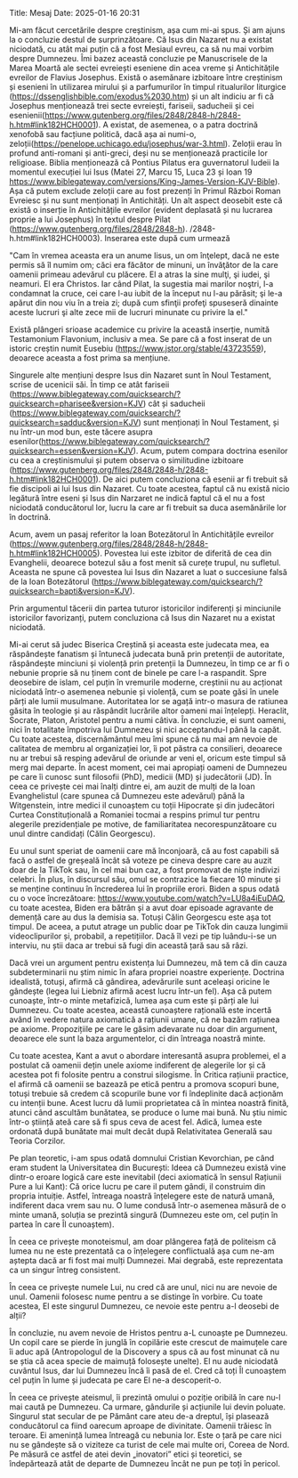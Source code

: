 Title: Mesaj
Date: 2025-01-16 20:31

Mi-am făcut cercetările despre creștinism, așa cum mi-ai spus. Și am ajuns la o concluzie destul de surprinzătoare. Că Isus din Nazaret nu a existat niciodată, cu atât mai puțin că a fost Mesiaul evreu, ca să nu mai vorbim despre Dumnezeu. Îmi bazez această concluzie pe Manuscrisele de la Marea Moartă ale sectei evreiești eseniene din acea vreme și Antichitățile evreilor de Flavius Josephus. Există o asemănare izbitoare între creștinism și esenieni în utilizarea mirului și a parfumurilor în timpul ritualurilor liturgice (https://dssenglishbible.com/exodus%2030.htm) și un alt indiciu ar fi că Josephus menționează trei secte evreiești, fariseii, saducheii și cei esenienii(https://www.gutenberg.org/files/2848/2848-h/2848-h.htm#link182HCH0001). A existat, de asemenea, o a patra doctrină xenofobă sau facțiune politică, dacă așa ai numi-o, zeloții(https://penelope.uchicago.edu/josephus/war-3.html). Zeloții erau în profund anti-romani și anti-greci, deși nu se menționează practicile lor religioase. Biblia menționează că Pontius Pilatus era guvernatorul Iudeii la momentul execuției lui Isus (Matei 27, Marcu 15, Luca 23 și Ioan 19 https://www.biblegateway.com/versions/King-James-Version-KJV-Bible). Așa că putem exclude zeloții care au fost prezenți în Primul Război Roman Evreiesc și nu sunt menționați în Antichități. Un alt aspect deosebit este că există o inserție în Antichitățile evreilor (evident deplasată și nu lucrarea proprie a lui Josephus) în textul despre Pilat (https://www.gutenberg.org/files/2848/2848-h). /2848-h.htm#link182HCH0003). Inserarea este după cum urmează

"Cam în vremea aceasta era un anume Iisus, un om înţelept, dacă ne este permis să îl numim om; căci era făcător de minuni, un învăţător de la care oamenii primeau adevărul cu plăcere. El a atras la sine mulţi, şi iudei, şi neamuri. El era Christos. Iar când Pilat, la sugestia mai marilor noştri, l-a condamnat la cruce, cei care l-au iubit de la început nu l-au părăsit; şi le-a apărut din nou viu în a treia zi; după cum sfinţii profeţi spuseseră dinainte aceste lucruri şi alte zece mii de lucruri minunate cu privire la el."

Există plângeri srioase academice cu privire la această inserție, numită Testamonium Flavonium, inclusiv a mea. Se pare că a fost inserat de un istoric creștin numit Eusebiu (https://www.jstor.org/stable/43723559), deoarece aceasta a fost prima sa mențiune.

Singurele alte mențiuni despre Isus din Nazaret sunt în Noul Testament, scrise de ucenicii săi. În timp ce atât fariseii (https://www.biblegateway.com/quicksearch/?quicksearch=pharisee&version=KJV) cât și saducheii (https://www.biblegateway.com/quicksearch/?quicksearch=sadduc&version=KJV) sunt menționați în Noul Testament, și nu într-un mod bun, este tăcere asupra esenilor(https://www.biblegateway.com/quicksearch/?quicksearch=essen&version=KJV). Acum, putem compara doctrina esenilor cu cea a creștinismului și putem observa o similitudine izbitoare (https://www.gutenberg.org/files/2848/2848-h/2848-h.htm#link182HCH0001). De aici putem concluziona că esenii ar fi trebuit să fie discipoli ai lui Isus din Nazaret. Cu toate acestea, faptul că nu există nicio legătură între eseni și Isus din Narzaret ne indică faptul că el nu a fost niciodată conducătorul lor, lucru la care ar fi trebuit sa duca asemănările lor în doctrină.

Acum, avem un pasaj referitor la Ioan Botezătorul în Antichitățile evreilor (https://www.gutenberg.org/files/2848/2848-h/2848-h.htm#link182HCH0005). Povestea lui este izbitor de diferită de cea din Evanghelii, deoarece botezul său a fost menit să curețe trupul, nu sufletul. Aceasta ne spune că povestea lui Isus din Nazaret a luat o succesiune falsă de la Ioan Botezătorul (https://www.biblegateway.com/quicksearch/?quicksearch=bapti&version=KJV).

Prin argumentul tăcerii din partea tuturor istoricilor indiferenți și minciunile istoricilor favorizanți, putem concluziona că Isus din Nazaret nu a existat niciodată.

Mi-ai cerut să judec Biserica Creștină și aceasta este judecata mea, ea răspândește fanatism și întunecă judecata bună prin pretenții de autoritate, răspândește minciuni și violență prin pretenții la Dumnezeu, în timp ce ar fi o nebunie proprie să nu ținem cont de binele pe care l-a raspandit. Spre deosebire de islam, cel puțin în vremurile moderne, creștinii nu au acționat niciodată într-o asemenea nebunie și violență, cum se poate găsi în unele părți ale lumii musulmane. Autoritatea lor se agață intr-o masura de ratiunea găsita în teologie și au răspândit lucrările altor oameni mai înțelepți. Heraclit, Socrate, Platon, Aristotel pentru a numi câtiva. În concluzie, ei sunt oameni, nici în totalitate împotriva lui Dumnezeu și nici acceptandu-l până la capăt. Cu toate acestea, discernământul meu îmi spune că nu mai am nevoie de calitatea de membru al organizației lor, îi pot păstra ca consilieri, deoarece nu ar trebui să resping adevărul de oriunde ar veni el, oricum este timpul să merg mai departe. În acest moment, cei mai apropiați oameni de Dumnezeu pe care îi cunosc sunt filosofii (PhD), medicii (MD) și judecătorii (JD). În ceea ce privește cei mai înalți dintre ei, am auzit de mulți de la Ioan Evanghelistul (care spunea că Dumnezeu este adevărul) până la Witgenstein, intre medici il cunoaștem cu toții Hipocrate și din judecători Curtea Constituțională a Romaniei tocmai a respins primul tur pentru alegerile prezidențiale pe motive, de familiaritatea necorespunzătoare cu unul dintre candidați (Călin Georgescu).

Eu unul sunt speriat de oamenii care mă înconjoară, că au fost capabili să facă o astfel de greșeală încât să voteze pe cineva despre care au auzit doar de la TikTok sau, în cel mai bun caz, a fost promovat de niște indivizi celebri. În plus, în discursul său, omul se contrazice la fiecare 10 minute și se menține continuu în încrederea lui în propriile erori. Biden a spus odată cu o voce încrezătoare: https://www.youtube.com/watch?v=LU8a4iEuDAQ, cu toate acestea, Biden era bătrân și a avut doar episoade agravante de demență care au dus la demisia sa. Totuși Călin Georgescu este așa tot timpul. De aceea, a putut atrage un public doar pe TikTok din cauza lungimii videoclipurilor și, probabil, a repetițiilor. Dacă îl vezi pe tip luându-i-se un interviu, nu știi daca ar trebui să fugi din această țară sau să râzi.

Dacă vrei un argument pentru existența lui Dumnezeu, mă tem că din cauza subdeterminarii nu știm nimic în afara propriei noastre experiențe. Doctrina idealistă, totuși, afirmă că gândirea, adevărurile sunt aceleași oricine le gândește (legea lui Liebniz afirmă acest lucru într-un fel). Așa că putem cunoaște, într-o minte metafizică, lumea așa cum este și părți ale lui Dumnezeu. Cu toate acestea, această cunoaștere rațională este incertă având în vedere natura axiomatică a rațiunii umane, că ne bazăm rațiunea pe axiome. Propozițiile pe care le găsim adevarate nu doar din argument, deoarece ele sunt la baza argumentelor, ci din întreaga noastră minte.

Cu toate acestea, Kant a avut o abordare interesantă asupra problemei, el a postulat că oamenii dețin unele axiome indiferent de alegerile lor și că acestea pot fi folosite pentru a construi silogisme. În Critica rațiunii practice, el afirmă că oamenii se bazează pe etică pentru a promova scopuri bune, totuși trebuie să credem că scopurile bune vor fi îndeplinite dacă acționăm cu intenții bune. Acest lucru dă lumii proprietatea că în mintea noastră finită, atunci când ascultăm bunătatea, se produce o lume mai bună. Nu știu nimic într-o știință ateă care să fi spus ceva de acest fel. Adică, lumea este ordonată după bunătate mai mult decât după Relativitatea Generală sau Teoria Corzilor.

Pe plan teoretic, i-am spus odată domnului Cristian Kevorchian, pe când eram student la Universitatea din București: Ideea că Dumnezeu există vine dintr-o eroare logică care este inevitabil (deci axiomatică în sensul Rațiunii Pure a lui Kant): Că orice lucru pe care il putem gândi, il construim din propria intuiție. Astfel, întreaga noastră înțelegere este de natură umană, indiferent daca vrem sau nu. O lume condusă într-o asemenea măsură de o minte umană, soluția se prezintă singură (Dumnezeu este om, cel puțin în partea în care Îl cunoaștem).

În ceea ce privește monoteismul, am doar plângerea față de politeism că lumea nu ne este prezentată ca o înțelegere conflictuală așa cum ne-am aștepta dacă ar fi fost mai mulți Dumnezei. Mai degrabă, este reprezentata ca un singur întreg consistent.

În ceea ce privește numele Lui, nu cred că are unul, nici nu are nevoie de unul. Oamenii folosesc nume pentru a se distinge în vorbire. Cu toate acestea, El este singurul Dumnezeu, ce nevoie este pentru a-l deosebi de alții?

În concluzie, nu avem nevoie de Hristos pentru a-L cunoaște pe Dumnezeu. Un copil care se pierde în junglă în copilărie este crescut de maimuțele care îi aduc apă (Antropologul de la Discovery a spus că au fost minunat că nu se știa că acea specie de maimuță folosește unelte). El nu aude niciodată cuvântul Isus, dar lui Dumnezeu încă îi pasă de el. Cred că toți Îl cunoaștem cel puțin în lume și judecata pe care El ne-a descoperit-o.

În ceea ce privește ateismul, îi prezintă omului o poziție oribilă în care nu-l mai caută pe Dumnezeu. Ca urmare, gândurile și acțiunile lui devin poluate. Singurul stat secular de pe Pământ care ateu de-a dreptul, își plasează conducătorul ca fiind oarecum aproape de divinitate. Oamenii trăiesc în teroare. Ei amenință lumea întreagă cu nebunia lor. Este o țară pe care nici nu se gândește să o viziteze ca turist de cele mai multe ori, Coreea de Nord. Pe măsură ce astfel de atei devin „inovatori” etici și teoretici, se îndepărtează atât de departe de Dumnezeu încât ne pun pe toți în pericol.
